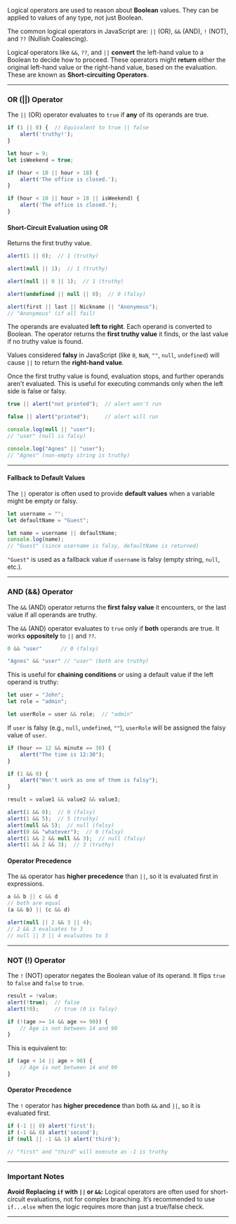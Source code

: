 
Logical operators are used to reason about **Boolean** values. They can be applied to values of any type, not just Boolean.

The common logical operators in JavaScript are: `||` (OR), `&&` (AND), `!` (NOT), and `??` (Nullish Coalescing).

Logical operators like `&&`, `??`, and `||` **convert** the left-hand value to a Boolean to decide how to proceed. These operators might **return** either the original left-hand value or the right-hand value, based on the evaluation. These are known as **Short-circuiting Operators**.

---

### OR (||) Operator

The `||` (OR) operator evaluates to `true` if **any** of its operands are true.

```js
if (1 || 0) {  // Equivalent to true || false
    alert('truthy!');
}
```

```js
let hour = 9;
let isWeekend = true;

if (hour < 10 || hour > 18) {
    alert('The office is closed.');
}

if (hour < 10 || hour > 18 || isWeekend) {
    alert('The office is closed.');
}
```

#### Short-Circuit Evaluation using OR

Returns the first truthy value.

```js
alert(1 || 0);  // 1 (truthy)

alert(null || 1);  // 1 (truthy)

alert(null || 0 || 1);  // 1 (truthy)

alert(undefined || null || 0);  // 0 (falsy)

alert(first || last || Nickname || "Anonymous");  
// "Anonymous" (if all fail)
```

The operands are evaluated **left to right**. Each operand is converted to Boolean. The operator returns the **first truthy value** it finds, or the last value if no truthy value is found.

Values considered **falsy** in JavaScript (like `0`, `NaN`, `""`, `null`, `undefined`) will cause `||` to return the **right-hand value**.

Once the first truthy value is found, evaluation stops, and further operands aren't evaluated. This is useful for executing commands only when the left side is false or falsy.

```js
true || alert("not printed");  // alert won't run

false || alert("printed");     // alert will run
```

```js
console.log(null || "user");   
// "user" (null is falsy)

console.log("Agnes" || "user"); 
// "Agnes" (non-empty string is truthy)
```

---

#### Fallback to Default Values

The `||` operator is often used to provide **default values** when a variable might be empty or falsy.

```js
let username = "";
let defaultName = "Guest";

let name = username || defaultName;
console.log(name);  
// "Guest" (since username is falsy, defaultName is returned)
```

`"Guest"` is used as a fallback value if `username` is falsy (empty string, `null`, etc.).

---

### AND (&&) Operator

The `&&` (AND) operator returns the **first falsy value** it encounters, or the last value if all operands are truthy.

The `&&` (AND) operator evaluates to `true` only if **both** operands are true. It works **oppositely** to `||` and `??`.

```js
0 && "user"      // 0 (falsy)

"Agnes" && "user" // "user" (both are truthy)
```

This is useful for **chaining conditions** or using a default value if the left operand is truthy:

```js
let user = "John";
let role = "admin";

let userRole = user && role;  // "admin"
```

If `user` is falsy (e.g., `null`, `undefined`, `""`), `userRole` will be assigned the falsy value of `user`.

```js
if (hour == 12 && minute == 30) {
    alert("The time is 12:30");
}

if (1 && 0) {
    alert("Won't work as one of them is falsy");
}
```

```js
result = value1 && value2 && value3;

alert(1 && 0);  // 0 (falsy)
alert(1 && 5);  // 5 (truthy)
alert(null && 5);  // null (falsy)
alert(0 && "whatever");  // 0 (falsy)
alert(1 && 2 && null && 3);  // null (falsy)
alert(1 && 2 && 3);  // 3 (truthy)
```

#### Operator Precedence

The `&&` operator has **higher precedence** than `||`, so it is evaluated first in expressions.

```js
a && b || c && d 
// both are equal
(a && b) || (c && d)

alert(null || 2 && 3 || 4);
// 2 && 3 evaluates to 3
// null || 3 || 4 evaluates to 3
```

---

### NOT (!) Operator

The `!` (NOT) operator negates the Boolean value of its operand. It flips `true` to `false` and `false` to `true`.

```js
result = !value;
alert(!true);  // false
alert(!0);     // true (0 is falsy)
```

```js
if (!(age >= 14 && age <= 90)) {
    // Age is not between 14 and 90
}
```

This is equivalent to:

```js
if (age < 14 || age > 90) {
    // Age is not between 14 and 90
}
```

#### Operator Precedence

The `!` operator has **higher precedence** than both `&&` and `||`, so it is evaluated first.

```js
if (-1 || 0) alert('first');
if (-1 && 0) alert('second');
if (null || -1 && 1) alert('third');

// "first" and "third" will execute as -1 is truthy
```

---

### Important Notes

**Avoid Replacing `if` with `||` or `&&`:** Logical operators are often used for short-circuit evaluations, not for complex branching. It’s recommended to use `if...else` when the logic requires more than just a true/false check.

---
